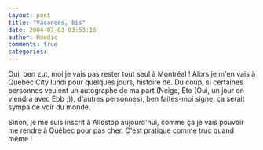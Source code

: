 ```yaml
---
layout: post
title: "Vacances, bis"
date: 2004-07-03 03:53:16
author: Hoedic
comments: true
categories: 
---
```



Oui, ben zut, moi je vais pas rester tout seul à Montréal ! Alors je m'en vais à Québec City lundi pour quelques jours, histoire de. Du coup, si certaines personnes veulent un autographe de ma part (Neige, Éto (Oui, un jour on viendra avec Ebb ;)), d'autres personnes), ben faites-moi signe, ça serait sympa de voir du monde.

Sinon, je me suis inscrit à Allostop aujourd'hui, comme ça je vais pouvoir me rendre à Québec pour pas cher. C'est pratique comme truc quand même !